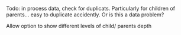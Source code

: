 Todo: in process data, check for duplicats.  Particularly for children of parents... easy to duplicate accidently.  Or is this a data problem?

Allow option to show different levels of child/ parents depth
